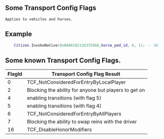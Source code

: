 ## Some Transport Config Flags

	Applies to vehicles and horses.

## Example

```lua
	Citizen.InvokeNative(0xBA8818212633500A,horse_ped_id, 6, 1); -- SET_TRANSPORT_CONFIG_FLAG players cant use this horse
```

<h2>Some known Transport Config Flags.</h2>

FlagId | Transport Config Flag Result
----------- | --------------------------
0 | TCF_NotConsideredForEntryByLocalPlayer
2 | Blocking the ability for anyone but players to get on
4 | enabling transitions (with flag 5)
5 | enabling transitions (with flag 4)
6 | TCF_NotConsideredForEntryByAllPlayers
7 | Blocking the ability to swap reins with the driver
16 | TCF_DisableHonorModifiers